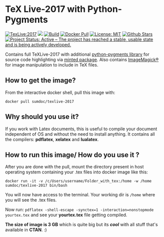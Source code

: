 # TeX Live-2017 with Python-Pygments

[![TexLive:2017](https://img.shields.io/badge/TeX%20Live-2017-blue.svg)](https://www.tug.org/texlive/acquire.html)
[![](https://images.microbadger.com/badges/image/sumdoc/texlive-2017.svg)](https://microbadger.com/images/sumdoc/texlive-2017 "Get your own image badge on microbadger.com")
[![Build](https://img.shields.io/docker/automated/sumdoc/texlive-2017.svg)](https://hub.docker.com/r/sumdoc/texlive-2017/)
[![Docker Pull](https://img.shields.io/docker/pulls/sumdoc/texlive-2017.svg)](https://hub.docker.com/r/sumdoc/texlive-2017/)
[![License: MIT](https://img.shields.io/github/license/sumandoc/texlive-2017.svg)](https://github.com/sumandoc/TeXLive-2017/blob/master/LICENSE) 
[![Github Stars](https://img.shields.io/github/stars/sumandoc/TeXLive-2017.svg?style=social&label=Github)](https://github.com/sumandoc/TeXLive-2017)
[![Project Status: Active – The project has reached a stable, usable state and is being actively developed.](http://www.repostatus.org/badges/latest/active.svg)](http://www.repostatus.org/#active)





Contains full TeXLive-2017 with additional [python-pygments library](http://pygments.org/) for source code highlighting via [minted package](https://www.ctan.org/pkg/minted).
Also contains [ImageMagick®](https://www.imagemagick.org/script/index.php) for image manipulation to include in TeX files.


## How to get the image?

From the interactive docker shell, pull this image with:

`docker pull sumdoc/texlive-2017`

## Why should you use it?

If you work with Latex documents, this is useful to compile your document independent of OS and without the need to install anything.  It contains all the compilers: **pdflatex**, **xelatex** and **lualatex**.

## How to run this image/ How do you use it ?

After you are done with the pull, mount the directory present in host operating system containing your .tex files 
into docker image like this:

`docker run -it -v /c/Users/username/Folder_with_tex:/home -w /home sumdoc/texlive-2017 bin/bash`


You will now have access to the terminal. Your working dir is `/home` where you will see the .tex files.

Now run:
`pdflatex -shell-escape -synctex=1 -interaction=nonstopmode yourtex.tex` and see your **yourtex.tex** file getting compiled.



**The size of image is 3 GB** which is quite big but
its ***cool*** with all stuff that's available in **CTAN**. :)


